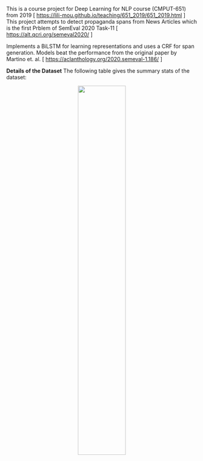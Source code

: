 
This is a course project for Deep Learning for NLP course (CMPUT-651) from 2019 [ https://lili-mou.github.io/teaching/651_2019/651_2019.html ]
This project attempts to detect propaganda spans from News Articles which is the first Prblem of SemEval 2020 Task-11 [ https://alt.qcri.org/semeval2020/ ] 

Implements a BiLSTM for learning representations and uses a CRF for span generation. Models beat the performance from the original paper by Martino et. al. [ https://aclanthology.org/2020.semeval-1.186/ ]

**Details of the Dataset**
The following table gives the summary stats of the dataset: 
<p align="center">
<img src="https://github.com/mdabedr/Detecting-Propaganda-from-News-Articles/assets/35268893/76000fe5-ee57-4f32-b18f-fa4a689232a6.png" width=50% height=50%>
</p>





